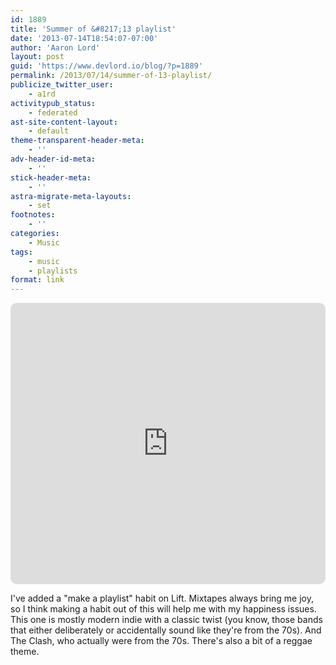 ```yaml
---
id: 1889
title: 'Summer of &#8217;13 playlist'
date: '2013-07-14T18:54:07-07:00'
author: 'Aaron Lord'
layout: post
guid: 'https://www.devlord.io/blog/?p=1889'
permalink: /2013/07/14/summer-of-13-playlist/
publicize_twitter_user:
    - a1rd
activitypub_status:
    - federated
ast-site-content-layout:
    - default
theme-transparent-header-meta:
    - ''
adv-header-id-meta:
    - ''
stick-header-meta:
    - ''
astra-migrate-meta-layouts:
    - set
footnotes:
    - ''
categories:
    - Music
tags:
    - music
    - playlists
format: link
---
```


<!-- wp:paragraph -->
<p><iframe style="width: 100%; max-width: 660px; overflow: hidden; border-radius: 10px;" src="https://embed.music.apple.com/us/playlist/summer-of-13/pl.u-KJ3gBTarmxz" height="450" frameborder="0" sandbox="allow-forms allow-popups allow-same-origin allow-scripts allow-storage-access-by-user-activation allow-top-navigation-by-user-activation"></iframe></p>
<!-- /wp:paragraph -->

<!-- wp:paragraph -->
<p>I've added a "make a playlist" habit on Lift. Mixtapes always bring me joy, so I think making a habit out of this will help me with my happiness issues. This one is mostly modern indie with a classic twist (you know, those bands that either deliberately or accidentally sound like they're from the 70s). And The Clash, who actually were from the 70s. There's also a bit of a reggae theme.</p>
<!-- /wp:paragraph -->